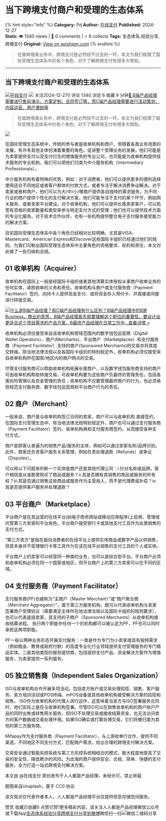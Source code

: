# 当下跨境支付商户和受理的生态体系
{% hint style="info" %}
**Category:** Pd
**Author:** [在线支付](https://www.woshipm.com/u/1534654)
**Published:** 2024-12-27  
**Stats:** 👁️ 1340 views | 💬 0 comments | ⭐ 6 collects
**Tags:** 生态体系,经验分享,跨境支付
**Original:** [View on woshipm.com](https://www.woshipm.com/pd/6162318.html)
{% endhint %}
> 在做跨境类业务中，跨境支付是必然绕不过去的一环。本文为我们梳理了国际受理生态体系中的各个角色，对于了解跨境支付有很多大帮助。

---

## 当下跨境支付商户和受理的生态体系

[![](https://static.woshipm.com/view/woshipm_api_def_20230823144022_5422.jpg?imageView2/1/w/72/h/72/q/100)](https://www.woshipm.com/u/1534654)[在线支付](https://www.woshipm.com/u/1534654) ![](https://static.woshipm.com/tag/1101_1@2x.png) 关注2024-12-270 评论 1340 浏览 6 收藏 9 分钟[🔗 B端产品经理需要进行售前演示、方案定制、合同签订等，而C端产品经理需要进行活动策划、内容运营、用户激励等](https://ke.qidianla.com/courses/bcpm)

> 在做跨境类业务中，跨境支付是必然绕不过去的一环。本文为我们梳理了国际受理生态体系中的各个角色，对于了解跨境支付有很多大帮助。

![](https://image.woshipm.com/2023/04/14/7ca24ba6-da8e-11ed-9503-00163e0b5ff3.jpg)

在国际受理生态系统中，传统的参与者是收单机构和商户，但随着各类业务场景的发展，有许多其他主体扮演着重要的角色，促进整个受理业务的发展，他们可能是为卖家提供支付以及支付衍生的增值服务的专业公司，也可能是为收单机构提供技术服务的专业机构，我们可以把他们归类为中介服务机构（Intermediary Professionals）。

中介服务机构有着特殊的优势，例如：对于消费者，他们可以提供更多的便利选择使用适合不同地区或者客户群体的付款方式，或者专注于解决消费争议解决。对于卖家或者称商户，他们可以为大/中/小/微商户提供各自独特的需求服务，为不同行业的商户提供个性化的支付解决方案，他们可能专注于支付的某个环节，例如网关服务、或者卖家平台建设。对于收单机构，他们可以提供长尾卖家客户，可以拓宽有资格的卖家数量和类型来参与特定支付方式的受理；他们也可以提供技术方面的专业化服务。对于技术合作伙伴，也有一些机构提供整合电子支付服务接受能力的解决方案。

目前国际受理生态体系中各个角色已经相对比较明确，尤其是VISA、Mastercard、American Express和Discover这些国际卡组织已经通过他们的规则，为我们勾勒出国际受理生态体系中主要角色的资格要求、权利和责任，本文对此做了一些归纳和总结。

## 01 收单机构（Acquirer）

收单机构在国际上一般是经国际卡组织或者其他清算实体授权从事商户收单业务的任何实体，承担收单的义务和责任。收单机构与商户或支付服务商（Payment Facilitator）签约、向持卡人提供现金支付、或将资金存入预付卡、并直接或间接进行转接交易。

[![](https://image.woshipm.com/2023/07/27/6f50fd24-2c7f-11ee-875d-00163e0b5ff3.png)什么是B端产品经理？和C端产品经理有什么区别？B端产品经理中的B是Business，商业的意思，B端产品经理首先就要理解这个职位的重要性，要设计出更适合这个项目需求的产品方案，B最终产品经理在日常工作中...查看详情 >](https://ke.qidianla.com/courses/bcpm)

收单机构必须仅接受来自该收单机构管辖范围内的数字钱包运营商（Digital Wallet Operators）、商户(Merchants)、平台商户（Marketplaces）和支付服务商（Payment Facilitator）支持的商户(Sponsored Merchants)的交易并将其提交转接。除当地法律法规以及各国际卡组织的特别规定外，收单机构必须仅接受来自收单机构所在国家/地区内的商户网点的交易。

尽管支付服务商可以帮助收单机构拓展长尾商户，以及数字钱包服务商支持的商户可由收单机构帮助转接交易，可收单机构要为这些商户负最终的管理责任，包括各类风险管理以及资金管理的责任；收单机构不仅要管理最终商户的行为，也必须承担规范支付服务商、数字钱包运营商和平台商户行为的责任。

## 02 商户（Merchant）

一般来说，商户是与收单机构签订合同的卖家，商户可以与收单机构 直接签约，在国际支付受理生态中，除当地法律法规特别规定外，商户也可以通过支付服务商（Payment Facilitator）签约，收单机构再和支付服务商签约，从而接受各种支付方式。

商户是顾客认普遍为的销售产品/服务的主体，例如可以通过卖家名称/品牌识别。此外，商家还负责客户服务关系管理，例如负责处理退款（Refunds）或争议（Disputes）。

可以用以下问题来判断一个实体是商户还是其他代理公司：i.针对名称或品牌，客户相信是从谁那里购买了商品或服务？ii.其是否拥有其销售的商品或服务的所有权？iii.其是否通过销售这些商品或服务作为主营收入，而不是代理费或补偿？iv.其是否提供客户服务并处理退款？

## 03 平台商户（Marketplace）

平台商户是在其运营的在线平台(如电子商务网站或移动应用程序)上启用、管理或托管第三方卖家的平台角色，平台商户接受银行卡或其他支付工具作为此类销售的支付方式。

“第三方卖方”是指在面向消费者的在线平台上提供实体商品或数字产品以供销售，但其本身并不受理银行卡等工具作为在该在线平台销售的支付工具的个人或实体。

平台商户上的卖家可以经营同一种类的业务，也可以是综合型平台。平台商户必须和收单机构必须在同一个国家或地区，但平台商户上的第三方卖家可以在不同的区域。

## 04 支付服务商（Payment Facilitator）

支付服务商(PF)也被称为“主商户（Master Merchant）”或“商户聚合商（Merchant Aggregator）”，属于第三方服务机构，既可以代表收单机构与卖家签署商户受理协议（需要满足主体所在地法律法规以及国际卡组织的规则要求），也可以代表底层卖家，其支持的子商户（Sponsored Merchants）从收单机构接收结算进程。 执行两个职能中任何一个的机构都可以被认定为PF，PF也可以同时承担这两项职能。

PF一般以两种业务形态开展支付服务：一类是作为专门为小卖家或具有独特需求（例如租金、教育或政府付款）的高度专业化行业领域提供支付受理服务的专门精品实体。二是其他类型的服务提供商，包括提供支付产品、资金解决方案作为增值服务，为卖家提供一系列服务。

## 05 独立销售商（Independent Sales Organization）

ISO与收单机构合作开展多项活动，包括卖方账户或交易处理招揽、销售、客户服务、卖方培训活动或POS终端、mPOS设备或其他收单机构接受解决方案的招揽和销售。 ISO作为收单机构的代理人进行运作，这意味着当卖方与ISO签署服务合同时，他们实际上是在与收单机构签署。尽管ISO可以在销售收单机构的商户账户产品的同时出售或转售网关服务，但ISO不处理交易或接收结算资金，也无法访问卖方的客户数据或交易处理环境。如果ISO确实或打算处理交易，它们将被归类为其他的第三方服务商。

Mifapay作为支付服务商（Payment Facilitator），与上游收单行合作，提供不同渠道，不同地区不同支付方式，匹配商户需求，给出合理的跨境支付解决方案。

交易安全通过智能风控系统与第三方风控系统相结合的模式，极大程度地提高了交易的安全性，降低欺诈的风险。为出海的商户提供安全、合规、简单、快捷的支付服务，全力打造一站式跨境支付解决方案。

本文由 @在线支付 原创发布于人人都是产品经理，未经许可，禁止转载

题图来自Unsplash，基于 CC0 协议

该文观点仅代表作者本人，人人都是产品经理平台仅提供信息存储空间服务。

赞赏 收藏已收藏6 点赞已赞1更多精彩内容，请关注人人都是产品经理微信公众号或下载App[生态体系](https://www.woshipm.com/tag/%e7%94%9f%e6%80%81%e4%bd%93%e7%b3%bb)[经验分享](https://www.woshipm.com/tag/%e7%bb%8f%e9%aa%8c%e5%88%86%e4%ba%ab)[跨境支付](https://www.woshipm.com/tag/%e8%b7%a8%e5%a2%83%e6%94%af%e4%bb%98)[分享到微博](https://service.weibo.com/share/share.php?appkey=2775287854&title=当下跨境支付商户和受理的生态体系&url=https://www.woshipm.com/pd/6162318.html&pic=https://image.woshipm.com/2023/04/14/7ca24ba6-da8e-11ed-9503-00163e0b5ff3.jpg)微信扫一扫![微信二维码](https://api.pwmqr.com/qrcode/create/?url=https://www.woshipm.com/pd/6162318.html)分享